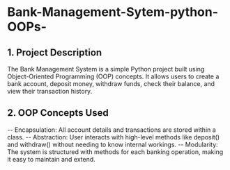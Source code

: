 # Bank-Management-Sytem-python-OOPs-
## 1. Project Description
The Bank Management System is a simple Python project built using Object-Oriented Programming (OOP) concepts. It allows users to create a bank account, deposit money, withdraw funds, check their balance, and view their transaction history.

## 2. OOP Concepts Used
-- Encapsulation: All account details and transactions are stored within a class.
-- Abstraction: User interacts with high-level methods like deposit() and withdraw() without needing to know internal workings.
-- Modularity: The system is structured with methods for each banking operation, making it easy to maintain and extend.
